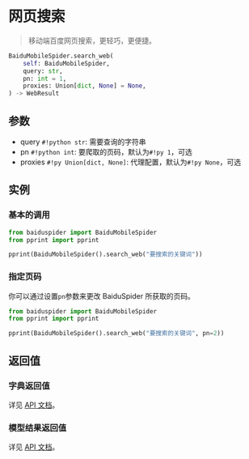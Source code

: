 # 网页搜索

> 移动端百度网页搜索，更轻巧，更便捷。

```python
BaiduMobileSpider.search_web(
    self: BaiduMobileSpider,
    query: str,
    pn: int = 1,
    proxies: Union[dict, None] = None,
) -> WebResult
```

## 参数

- query `#!python str`: 需要查询的字符串
- pn `#!python int`: 要爬取的页码，默认为`#!py 1`，可选
- proxies `#!py Union[dict, None]`: 代理配置，默认为`#!py None`，可选

## 实例

### 基本的调用

```python
from baiduspider import BaiduMobileSpider
from pprint import pprint

pprint(BaiduMobileSpider().search_web("要搜索的关键词"))
```

### 指定页码

你可以通过设置`pn`参数来更改 BaiduSpider 所获取的页码。

```python
from baiduspider import BaiduMobileSpider
from pprint import pprint

pprint(BaiduMobileSpider().search_web("要搜索的关键词", pn=2))
```

## 返回值

### 字典返回值

详见 [API 文档](/api/baiduspider/mobile/__init__.html#baiduspider.mobile.__init__.BaiduMobileSpider.search_web)。

### 模型结果返回值

详见 [API 文档](/api/baiduspider/mobile/models/web.html)。
